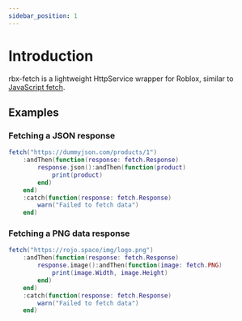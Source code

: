 ```yaml
---
sidebar_position: 1
---
```


# Introduction

rbx-fetch is a lightweight HttpService wrapper for Roblox, similar to [JavaScript fetch](https://developer.mozilla.org/en-US/docs/Web/API/fetch).

## Examples

### Fetching a JSON response

```lua
fetch("https://dummyjson.com/products/1")
	:andThen(function(response: fetch.Response)
		response.json():andThen(function(product)
			print(product)
		end)
	end)
	:catch(function(response: fetch.Response)
		warn("Failed to fetch data")
	end)
```

### Fetching a PNG data response

```lua
fetch("https://rojo.space/img/logo.png")
    :andThen(function(response: fetch.Response)
        response.image():andThen(function(image: fetch.PNG)
            print(image.Width, image.Height)
        end)
    end)
    :catch(function(response: fetch.Response)
        warn("Failed to fetch data")
    end)
```
